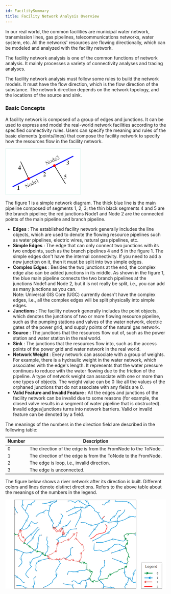 ```yaml
---
id: FacilitySummary
title: Facility Network Analysis Overview
---
```

In our real world, the common facilities are municipal water network, transmission lines, gas pipelines, telecommunications networks, water system, etc. All the networks' resources are flowing directionally, which can be modeled and analyzed with the facility network.

The facility network analysis is one of the common functions of network analysis. It mainly processes a variety of connectivity analyses and tracing analyses.

The facility network analysis must follow some rules to build the network models. It must have the flow direction, which is the flow direction of the substance. The network direction depends on the network topology, and the locations of the source and sink.

### Basic Concepts

A facility network is composed of a group of edges and junctions. It can be used to express and model the real-world network facilities according to the specified connectivity rules. Users can specify the meaning and rules of the basic elements (points/lines) that compose the facility network to specify how the resources flow in the facility network.

![](img/FacilityStructure.png)  
  
The figure 1 is a simple network diagram. The thick blue line is the main pipeline composed of segments 1, 2, 3; the thin black segments 4 and 5 are the branch pipeline; the red junctions Node1 and Node 2 are the connected points of the main pipeline and branch pipeline.
* **Edges** : The established facility network generally includes the line objects, which are used to denote the flowing resource pipelines such as water pipelines, electric wires, natural gas pipelines, etc.
* **Simple Edges** : The edge that can only connect two junctions with its two endpoints, such as the branch pipelines 4 and 5 in the figure 1. The simple edges don't have the internal connectivity. If you need to add a new junction on it, then it must be split into two simple edges. 
* **Complex Edges** : Besides the two junctions at the end, the complex edge also can be added junctions in its middle. As shown in the figure 1, the blue main pipeline connects the two branch pipelines at the junctions Node1 and Node 2, but it is not really be split, i.e., you can add as many junctions as you can. <br/> Note: Universal GIS Core (UGC) currently doesn't have the complex edges, i.e., all the complex edges will be split physically into simple edges.
* **Junctions** : The facility network generally includes the point objects, which denotes the junctions of two or more flowing resource pipeline, such as the pumping stations and valves of the water network, electric gates of the power grid, and supply points of the natural gas network.
* **Source** : The junctions that the resources flow out of, such as the power station and water station in the real world. 
* **Sink** : The junctions that the resources flow into, such as the access points of the power grid and water network in the real world.
* **Network Weight** : Every network can associate with a group of weights. For example, there is a hydraulic weight in the water network, which associates with the edge's length. It represents that the water pressure continues to reduce with the water flowing due to the friction of the pipeline. A type of network weight can associate with one or more than one types of objects. The weight value can be 0 like all the values of the orphaned junctions that do not associate with any fields are 0.
* **Valid Feature and Invalid Feature** : All the edges and junctions of the facility network can be invalid due to some reasons (for example, the closed valve results in a segment of water pipeline that is obstructed). Invalid edges/junctions turns into network barriers. Valid or invalid feature can be denoted by a field. 

The meanings of the numbers in the direction field are described in the following table:

Number | Description  
---|---  
0 | The direction of the edge is from the FromNode to the ToNode.  
1 | The direction of the edge is from the ToNode to the FromNode.  
2 | The edge is loop, i.e., invalid direction.  
3 | The edge is unconnected.  
  
The figure below shows a river network after its direction is built. Different colors and lines denote distinct directions. Refers to the above table about the meanings of the numbers in the legend.

![](img/DirectionIllus.png)  
